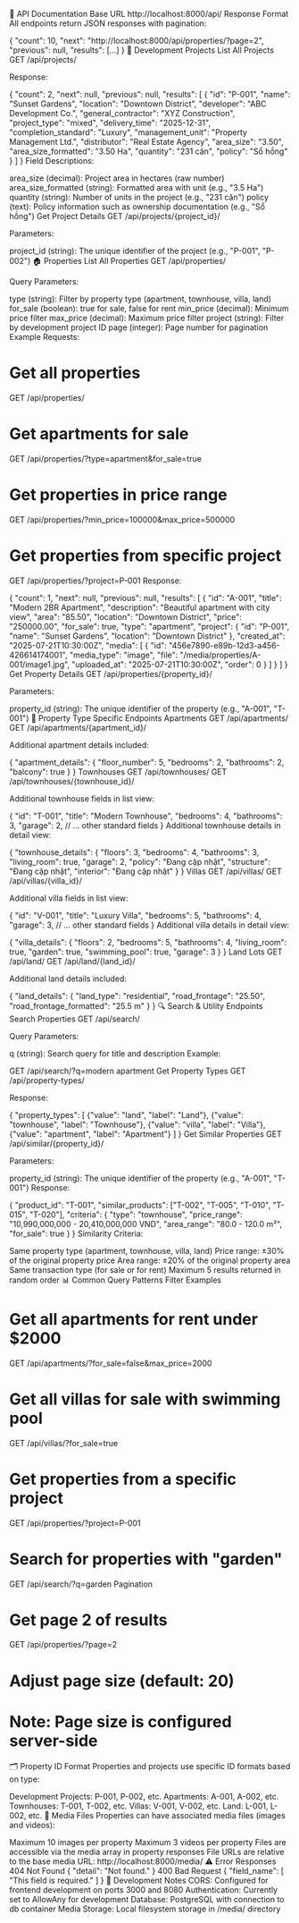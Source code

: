 📖 API Documentation
Base URL
http://localhost:8000/api/
Response Format
All endpoints return JSON responses with pagination:

{
  "count": 10,
  "next": "http://localhost:8000/api/properties/?page=2",
  "previous": null,
  "results": [...]
}
🏢 Development Projects
List All Projects
GET /api/projects/

Response:

{
  "count": 2,
  "next": null,
  "previous": null,
  "results": [
    {
      "id": "P-001",
      "name": "Sunset Gardens",
      "location": "Downtown District",
      "developer": "ABC Development Co.",
      "general_contractor": "XYZ Construction",
      "project_type": "mixed",
      "delivery_time": "2025-12-31",
      "completion_standard": "Luxury",
      "management_unit": "Property Management Ltd.",
      "distributor": "Real Estate Agency",
      "area_size": "3.50",
      "area_size_formatted": "3.50 Ha",
      "quantity": "231 căn",
      "policy": "Sổ hồng"
    }
  ]
}
Field Descriptions:

area_size (decimal): Project area in hectares (raw number)
area_size_formatted (string): Formatted area with unit (e.g., "3.5 Ha")
quantity (string): Number of units in the project (e.g., "231 căn")
policy (text): Policy information such as ownership documentation (e.g., "Sổ hồng")
Get Project Details
GET /api/projects/{project_id}/

Parameters:

project_id (string): The unique identifier of the project (e.g., "P-001", "P-002")
🏠 Properties
List All Properties
GET /api/properties/

Query Parameters:

type (string): Filter by property type (apartment, townhouse, villa, land)
for_sale (boolean): true for sale, false for rent
min_price (decimal): Minimum price filter
max_price (decimal): Maximum price filter
project (string): Filter by development project ID
page (integer): Page number for pagination
Example Requests:

# Get all properties
GET /api/properties/

# Get apartments for sale
GET /api/properties/?type=apartment&for_sale=true

# Get properties in price range
GET /api/properties/?min_price=100000&max_price=500000

# Get properties from specific project
GET /api/properties/?project=P-001
Response:

{
  "count": 1,
  "next": null,
  "previous": null,
  "results": [
    {
      "id": "A-001",
      "title": "Modern 2BR Apartment",
      "description": "Beautiful apartment with city view",
      "area": "85.50",
      "location": "Downtown District",
      "price": "250000.00",
      "for_sale": true,
      "type": "apartment",
      "project": {
        "id": "P-001",
        "name": "Sunset Gardens",
        "location": "Downtown District"
      },
      "created_at": "2025-07-21T10:30:00Z",
      "media": [
        {
          "id": "456e7890-e89b-12d3-a456-426614174001",
          "media_type": "image",
          "file": "/media/properties/A-001/image1.jpg",
          "uploaded_at": "2025-07-21T10:30:00Z",
          "order": 0
        }
      ]
    }
  ]
}
Get Property Details
GET /api/properties/{property_id}/

Parameters:

property_id (string): The unique identifier of the property (e.g., "A-001", "T-001")
🏢 Property Type Specific Endpoints
Apartments
GET /api/apartments/ GET /api/apartments/{apartment_id}/

Additional apartment details included:

{
  "apartment_details": {
    "floor_number": 5,
    "bedrooms": 2,
    "bathrooms": 2,
    "balcony": true
  }
}
Townhouses
GET /api/townhouses/ GET /api/townhouses/{townhouse_id}/

Additional townhouse fields in list view:

{
  "id": "T-001",
  "title": "Modern Townhouse",
  "bedrooms": 4,
  "bathrooms": 3,
  "garage": 2,
  // ... other standard fields
}
Additional townhouse details in detail view:

{
  "townhouse_details": {
    "floors": 3,
    "bedrooms": 4,
    "bathrooms": 3,
    "living_room": true,
    "garage": 2,
    "policy": "Đang cập nhật",
    "structure": "Đang cập nhật",
    "interior": "Đang cập nhật"
  }
}
Villas
GET /api/villas/ GET /api/villas/{villa_id}/

Additional villa fields in list view:

{
  "id": "V-001",
  "title": "Luxury Villa",
  "bedrooms": 5,
  "bathrooms": 4,
  "garage": 3,
  // ... other standard fields
}
Additional villa details in detail view:

{
  "villa_details": {
    "floors": 2,
    "bedrooms": 5,
    "bathrooms": 4,
    "living_room": true,
    "garden": true,
    "swimming_pool": true,
    "garage": 3
  }
}
Land Lots
GET /api/land/ GET /api/land/{land_id}/

Additional land details included:

{
  "land_details": {
    "land_type": "residential",
    "road_frontage": "25.50",
    "road_frontage_formatted": "25.5 m"
  }
}
🔍 Search & Utility Endpoints
Search Properties
GET /api/search/

Query Parameters:

q (string): Search query for title and description
Example:

GET /api/search/?q=modern apartment
Get Property Types
GET /api/property-types/

Response:

{
  "property_types": [
    {"value": "land", "label": "Land"},
    {"value": "townhouse", "label": "Townhouse"},
    {"value": "villa", "label": "Villa"},
    {"value": "apartment", "label": "Apartment"}
  ]
}
Get Similar Properties
GET /api/similar/{property_id}/

Parameters:

property_id (string): The unique identifier of the property (e.g., "A-001", "T-001")
Response:

{
  "product_id": "T-001",
  "similar_products": ["T-002", "T-005", "T-010", "T-015", "T-020"],
  "criteria": {
    "type": "townhouse",
    "price_range": "10,990,000,000 - 20,410,000,000 VND",
    "area_range": "80.0 - 120.0 m²",
    "for_sale": true
  }
}
Similarity Criteria:

Same property type (apartment, townhouse, villa, land)
Price range: ±30% of the original property price
Area range: ±20% of the original property area
Same transaction type (for sale or for rent)
Maximum 5 results returned in random order
📊 Common Query Patterns
Filter Examples
# Get all apartments for rent under $2000
GET /api/apartments/?for_sale=false&max_price=2000

# Get all villas for sale with swimming pool
GET /api/villas/?for_sale=true

# Get properties from a specific project
GET /api/properties/?project=P-001

# Search for properties with "garden"
GET /api/search/?q=garden
Pagination
# Get page 2 of results
GET /api/properties/?page=2

# Adjust page size (default: 20)
# Note: Page size is configured server-side
🗂️ Property ID Format
Properties and projects use specific ID formats based on type:

Development Projects: P-001, P-002, etc.
Apartments: A-001, A-002, etc.
Townhouses: T-001, T-002, etc.
Villas: V-001, V-002, etc.
Land: L-001, L-002, etc.
📱 Media Files
Properties can have associated media files (images and videos):

Maximum 10 images per property
Maximum 3 videos per property
Files are accessible via the media array in property responses
File URLs are relative to the base media URL: http://localhost:8000/media/
⚠️ Error Responses
404 Not Found
{
  "detail": "Not found."
}
400 Bad Request
{
  "field_name": [
    "This field is required."
  ]
}
🔧 Development Notes
CORS: Configured for frontend development on ports 3000 and 8080
Authentication: Currently set to AllowAny for development
Database: PostgreSQL with connection to db container
Media Storage: Local filesystem storage in /media/ directory